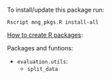 To install/update this package run:

`Rscript mng_pkgs.R install-all`


[How to create R packages](http://hilaryparker.com/2014/04/29/writing-an-r-package-from-scratch/):



Packages and funtions:

- `evaluation.utils`:
  - `split_data`
